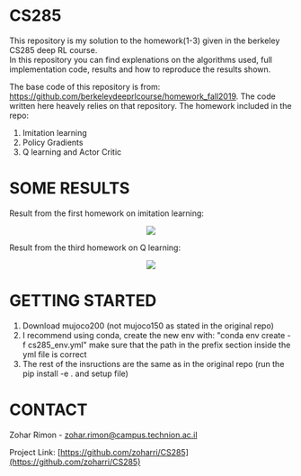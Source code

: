 # CS285
This repository is my solution to the homework(1-3) given in the berkeley CS285 deep RL course.  
In this repository you can find explenations on the algorithms used, full implementation code, results and how to reproduce the results shown. 

The base code of this repository is from: https://github.com/berkeleydeeprlcourse/homework_fall2019. The code written here heavely relies on that repository.
The homework included in the repo:
1. Imitation learning
2. Policy Gradients
3. Q learning and Actor Critic

# SOME RESULTS
Result from the first homework on imitation learning:

<p align="center">
  <img src="https://github.com/zoharri/CS285/blob/master/HW1%20-%20Imitation%20learning/results/Humanoid200.gif">
</p>

Result from the third homework on Q learning:

<p align="center">
  <img src="https://github.com/zoharri/CS285/blob/master/HW3%20-%20Q%20learning%20and%20Actor%20Critic/cs285/data/dqn_q1_PongNoFrameskip-v4_09-04-2020_21-44-30/gym/PongSum.gif">
</p>

<!-- GETTING STARTED -->
# GETTING STARTED
1. Download mujoco200 (not mujoco150 as stated in the original repo)
2. I recommend using conda, create the new env with: "conda env create -f cs285_env.yml" make sure that the path in the prefix section inside the yml file is correct
3. The rest of the insructions are the same as in the original repo (run the pip install -e . and setup file) 


<!-- CONTACT -->
# CONTACT
Zohar Rimon - zohar.rimon@campus.technion.ac.il

Project Link: [https://github.com/zoharri/CS285](https://github.com/zoharri/CS285)





